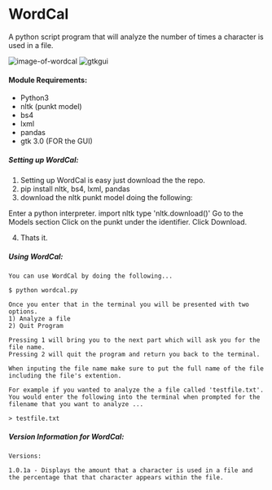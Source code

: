 # WordCal
A python script program that will analyze the number of times a character is used in a file.

![image-of-wordcal](http://i.imgur.com/WcThoKx.png)
![gtkgui](http://i.imgur.com/mQ0USp3.png)
#### Module Requirements:
* Python3
* nltk (punkt model)
* bs4
* lxml
* pandas
* gtk 3.0 (FOR the GUI)

##### Setting up WordCal:
1. Setting up WordCal is easy just download the the repo.
2. pip install nltk, bs4, lxml, pandas
3. download the nltk punkt model doing the following:

Enter a python interpreter.
import nltk
type 'nltk.download()'
Go to the Models section
Click on the punkt under the identifier. 
Click Download.

4. Thats it.

    
##### Using WordCal:
    You can use WordCal by doing the following...
    
    $ python wordcal.py
    
    Once you enter that in the terminal you will be presented with two options.
    1) Analyze a file
    2) Quit Program
    
    Pressing 1 will bring you to the next part which will ask you for the file name.
    Pressing 2 will quit the program and return you back to the terminal.
    
    When inputing the file name make sure to put the full name of the file including the file's extention.
    
    For example if you wanted to analyze the a file called 'testfile.txt'.
    You would enter the following into the terminal when prompted for the filename that you want to analyze ...
    
    > testfile.txt
    
##### Version Information for WordCal:

    Versions:
    
    1.0.1a - Displays the amount that a character is used in a file and the percentage that that character appears within the file.
    
    
